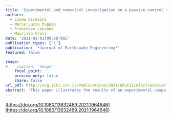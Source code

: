 ```yaml
---
title: 'Experimental and numerical investigation on a passive control system for the mitigation of vibrations on SDOF and MDOF Structures: mini Tribological ROCKing Seismic Isolation Device (miniTROCKSISD)'
authors:
  - Linda Giresini
  - Mario Lucio Puppio
  - Francesco Laccone
  - Maurizio Froli
date: '2021-01-01T00:00:00Z'
publication_types: ['1']
publication: '*Journal of Earthquake Engineering*'
featured: false

image:
#    caption: 'Image'
    focal_point: ''
    preview_only: false
    share: false
url_pdf: http://vcg.isti.cnr.it/Publications/2021/GPLF21/miniTrocksisd.pdf
abstract: 'This paper illustrates the results of an experimental campaign performed on a scale prototype of a base dissipator called Mini Tribological ROCKing Seismic Isolation Device. This device allows a smooth, controlled and damped rocking by means of frictional layers and viscous elastic springs, which aim at decoupling the frequencies of the superstructure, at dissipating energy during motion and at re-centering the system once the external action vanishes. Four superstructures are tested a shear type frame, braced and unbraced, a multi-story frame and a SDOF oscillator with 96 ambient vibration and impulsive tests. An analytical model is illustrated and validated by the experimental tests. The reduction of relative displacement demand is analyzed for all the cases together with the reduction of the acceleration demand, showing positive effects of the base dissipator on the dynamic behavior of all the superstructures.   https://doi.org/10.1080/13632469.2021.1964646'
---
```

[https://doi.org/10.1080/13632469.2021.1964646](https://doi.org/10.1080/13632469.2021.1964646)

